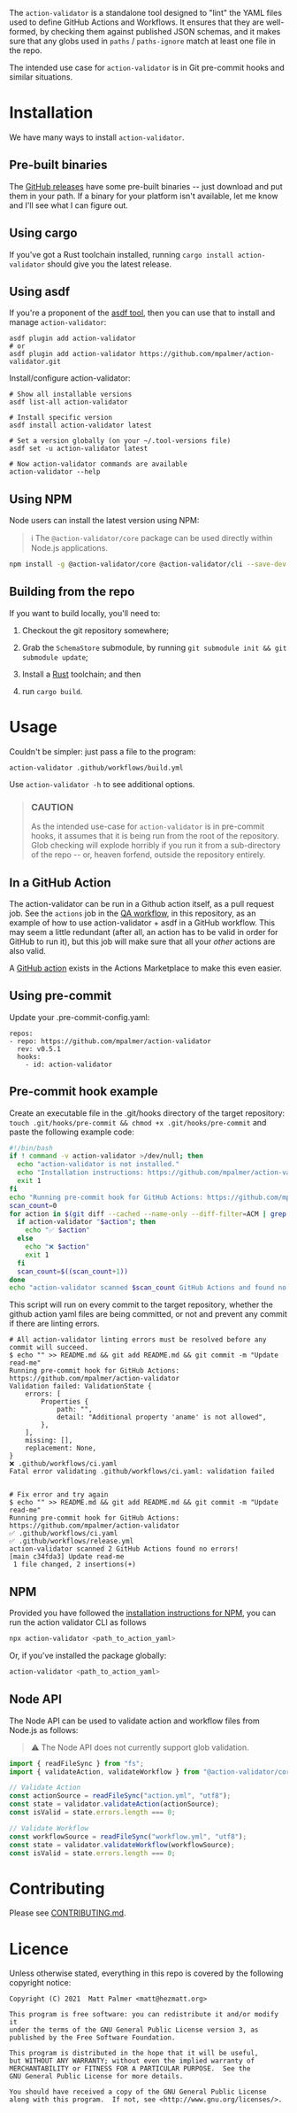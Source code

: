 The `action-validator` is a standalone tool designed to "lint" the YAML files
used to define GitHub Actions and Workflows. It ensures that they are well-formed,
by checking them against published JSON schemas, and it makes sure that any
globs used in `paths` / `paths-ignore` match at least one file in the repo.

The intended use case for `action-validator` is in Git pre-commit hooks and
similar situations.


# Installation

We have many ways to install `action-validator`.

## Pre-built binaries

The [GitHub releases](https://github.com/mpalmer/action-validator/releases)
have some pre-built binaries -- just download and put them in your path. If a
binary for your platform isn't available, let me know and I'll see what I can
figure out.


## Using cargo

If you've got a Rust toolchain installed, running `cargo install action-validator` should give you the latest release.


## Using asdf

If you're a proponent of the [asdf tool](https://asdf-vm.com/), then you can
use that to install and manage `action-validator`:

```shell
asdf plugin add action-validator
# or
asdf plugin add action-validator https://github.com/mpalmer/action-validator.git
```

Install/configure action-validator:

```shell
# Show all installable versions
asdf list-all action-validator

# Install specific version
asdf install action-validator latest

# Set a version globally (on your ~/.tool-versions file)
asdf set -u action-validator latest

# Now action-validator commands are available
action-validator --help
```

## Using NPM

Node users can install the latest version using NPM:

> ℹ️ The `@action-validator/core` package can be used directly within Node.js applications.

```sh
npm install -g @action-validator/core @action-validator/cli --save-dev
```

## Building from the repo

If you want to build locally, you'll need to:

1. Checkout the git repository somewhere;

1. Grab the `SchemaStore` submodule, by running `git submodule init && git submodule update`;

1. Install a [Rust](https://rust-lang.org) toolchain; and then

1. run `cargo build`.


# Usage

Couldn't be simpler: just pass a file to the program:

```shell
action-validator .github/workflows/build.yml
```

Use `action-validator -h` to see additional options.

> ### CAUTION
>
> As the intended use-case for `action-validator` is in pre-commit hooks,
> it assumes that it is being run from the root of the repository. Glob
> checking will explode horribly if you run it from a sub-directory of the
> repo -- or, heaven forfend, outside the repository entirely.


## In a GitHub Action

The action-validator can be run in a Github action itself, as a pull request job. See the `actions` job in the [QA workflow](https://github.com/mpalmer/action-validator/tree/main/.github/workflows/qa.yml), in this repository, as an example of how to use action-validator + asdf in a GitHub workflow.
This may seem a little redundant (after all, an action has to be valid in order for GitHub to run it), but this job will make sure that all your *other* actions are also valid.

A [GitHub action](https://github.com/marketplace/actions/github-action-validator) exists in the Actions Marketplace to make this even easier.

## Using pre-commit

Update your .pre-commit-config.yaml:

```
repos:
- repo: https://github.com/mpalmer/action-validator
  rev: v0.5.1
  hooks:
    - id: action-validator
```

## Pre-commit hook example

Create an executable file in the .git/hooks directory of the target repository:
`touch .git/hooks/pre-commit && chmod +x .git/hooks/pre-commit` and paste the following example code:

```bash
#!/bin/bash
if ! command -v action-validator >/dev/null; then
  echo "action-validator is not installed."
  echo "Installation instructions: https://github.com/mpalmer/action-validator"
  exit 1
fi
echo "Running pre-commit hook for GitHub Actions: https://github.com/mpalmer/action-validator"
scan_count=0
for action in $(git diff --cached --name-only --diff-filter=ACM | grep -E '^\.github/(workflows|actions)/.*\.ya?ml$'); do
  if action-validator "$action"; then
    echo "✅ $action"
  else
    echo "❌ $action"
    exit 1
  fi
  scan_count=$((scan_count+1))
done
echo "action-validator scanned $scan_count GitHub Actions and found no errors!"
```

This script will run on every commit to the target repository, whether the github action yaml files are being committed, or not and prevent any commit if there are linting errors.

```
# All action-validator linting errors must be resolved before any commit will succeed.
$ echo "" >> README.md && git add README.md && git commit -m "Update read-me"
Running pre-commit hook for GitHub Actions: https://github.com/mpalmer/action-validator
Validation failed: ValidationState {
    errors: [
        Properties {
            path: "",
            detail: "Additional property 'aname' is not allowed",
        },
    ],
    missing: [],
    replacement: None,
}
❌ .github/workflows/ci.yaml
Fatal error validating .github/workflows/ci.yaml: validation failed


# Fix error and try again
$ echo "" >> README.md && git add README.md && git commit -m "Update read-me"
Running pre-commit hook for GitHub Actions: https://github.com/mpalmer/action-validator
✅ .github/workflows/ci.yaml
✅ .github/workflows/release.yml
action-validator scanned 2 GitHub Actions found no errors!
[main c34fda3] Update read-me
 1 file changed, 2 insertions(+)
```

## NPM

Provided you have followed the [installation instructions for NPM](#using-npm), you can run the action
validator CLI as follows

```sh
npx action-validator <path_to_action_yaml>
```

Or, if you've installed the package globally:

```sh
action-validator <path_to_action_yaml>
```

## Node API

The Node API can be used to validate action and workflow files from Node.js as follows:

> ⚠️ The Node API does not currently support glob validation.

```ts
import { readFileSync } from "fs";
import { validateAction, validateWorkflow } from "@action-validator/core";

// Validate Action
const actionSource = readFileSync("action.yml", "utf8");
const state = validator.validateAction(actionSource);
const isValid = state.errors.length === 0;

// Validate Workflow
const workflowSource = readFileSync("workflow.yml", "utf8");
const state = validator.validateWorkflow(workflowSource);
const isValid = state.errors.length === 0;
```

# Contributing

Please see [CONTRIBUTING.md](CONTRIBUTING.md).


# Licence

Unless otherwise stated, everything in this repo is covered by the following
copyright notice:

    Copyright (C) 2021  Matt Palmer <matt@hezmatt.org>

    This program is free software: you can redistribute it and/or modify it
    under the terms of the GNU General Public License version 3, as
    published by the Free Software Foundation.

    This program is distributed in the hope that it will be useful,
    but WITHOUT ANY WARRANTY; without even the implied warranty of
    MERCHANTABILITY or FITNESS FOR A PARTICULAR PURPOSE.  See the
    GNU General Public License for more details.

    You should have received a copy of the GNU General Public License
    along with this program.  If not, see <http://www.gnu.org/licenses/>.
